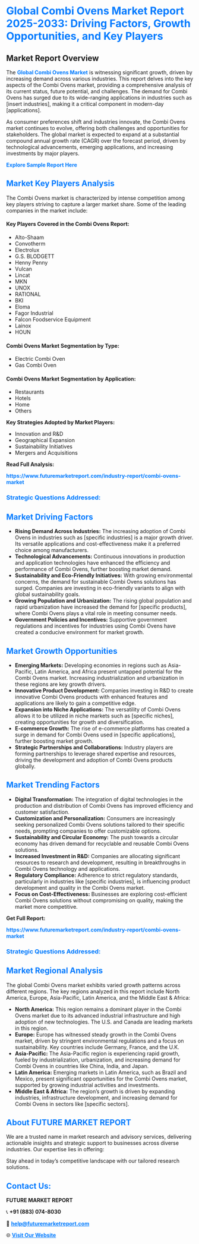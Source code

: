 <h1 style="color: #007BFF;">Global Combi Ovens Market Report 2025-2033: Driving Factors, Growth Opportunities, and Key Players</h1>

<section id="overview">
<h2>Market Report Overview</h2>
<p>The <a href="https://www.futuremarketreport.com/industry-report/combi-ovens-market" style="color: #007BFF; text-decoration: none;"><strong>Global Combi Ovens Market</strong></a> is witnessing significant growth, driven by increasing demand across various industries. This report delves into the key aspects of the Combi Ovens market, providing a comprehensive analysis of its current status, future potential, and challenges. The demand for Combi Ovens has surged due to its wide-ranging applications in industries such as [insert industries], making it a critical component in modern-day [applications].</p>
<p>As consumer preferences shift and industries innovate, the Combi Ovens market continues to evolve, offering both challenges and opportunities for stakeholders. The global market is expected to expand at a substantial compound annual growth rate (CAGR) over the forecast period, driven by technological advancements, emerging applications, and increasing investments by major players.</p>
</section>

<section id="overview">
<p><a href="https://www.futuremarketreport.com/request-sample/reportId=83001" style="color: #007BFF; text-decoration: none;"><strong>Explore Sample Report Here</strong></a></p>
</section>

<section id="key-players">
<h2 style="color: #007BFF;">Market Key Players Analysis</h2>
<p>The Combi Ovens market is characterized by intense competition among key players striving to capture a larger market share. Some of the leading companies in the market include:</p>
<h4>Key Players Covered in the Combi Ovens Report:</h4>
<ul><li>Alto-Shaam</li><li>Convotherm</li><li>Electrolux</li><li>G.S. BLODGETT</li><li>Henny Penny</li><li>Vulcan</li><li>Lincat</li><li>MKN</li><li>UNOX</li><li>RATIONAL</li><li>BKI</li><li>Eloma</li><li>Fagor Industrial</li><li>Falcon Foodservice Equipment</li><li>Lainox</li><li>HOUN</li></ul>
<h4>Combi Ovens Market Segmentation by Type:</h4>
<ul><li>Electric Combi Oven</li><li>Gas Combi Oven</li></ul>

<h4>Combi Ovens Market Segmentation by Application:</h4>
<ul><li>Restaurants</li><li>Hotels</li><li>Home</li><li>Others</li></ul>
<p><strong>Key Strategies Adopted by Market Players:</strong></p>
<ul>
<li>Innovation and R&D</li>
<li>Geographical Expansion</li>
<li>Sustainability Initiatives</li>
<li>Mergers and Acquisitions</li>
</ul>
</section>

<section>
<p><strong>Read Full Analysis: </strong></p><a href="https://www.futuremarketreport.com/industry-report/combi-ovens-market" style="color: #007BFF; text-decoration: none;"><strong>https://www.futuremarketreport.com/industry-report/combi-ovens-market</strong></a>
<h3 style="color: #007BFF;">Strategic Questions Addressed:</h3>
</section>

<section id="driving-factors">
<h2 style="color: #007BFF;">Market Driving Factors</h2>
<ul>
<li><strong>Rising Demand Across Industries:</strong> The increasing adoption of Combi Ovens in industries such as [specific industries] is a major growth driver. Its versatile applications and cost-effectiveness make it a preferred choice among manufacturers.</li>
<li><strong>Technological Advancements:</strong> Continuous innovations in production and application technologies have enhanced the efficiency and performance of Combi Ovens, further boosting market demand.</li>
<li><strong>Sustainability and Eco-Friendly Initiatives:</strong> With growing environmental concerns, the demand for sustainable Combi Ovens solutions has surged. Companies are investing in eco-friendly variants to align with global sustainability goals.</li>
<li><strong>Growing Population and Urbanization:</strong> The rising global population and rapid urbanization have increased the demand for [specific products], where Combi Ovens plays a vital role in meeting consumer needs.</li>
<li><strong>Government Policies and Incentives:</strong> Supportive government regulations and incentives for industries using Combi Ovens have created a conducive environment for market growth.</li>
</ul>
</section>

<section id="growth-opportunities">
<h2 style="color: #007BFF;">Market Growth Opportunities</h2>
<ul>
<li><strong>Emerging Markets:</strong> Developing economies in regions such as Asia-Pacific, Latin America, and Africa present untapped potential for the Combi Ovens market. Increasing industrialization and urbanization in these regions are key growth drivers.</li>
<li><strong>Innovative Product Development:</strong> Companies investing in R&D to create innovative Combi Ovens products with enhanced features and applications are likely to gain a competitive edge.</li>
<li><strong>Expansion into Niche Applications:</strong> The versatility of Combi Ovens allows it to be utilized in niche markets such as [specific niches], creating opportunities for growth and diversification.</li>
<li><strong>E-commerce Growth:</strong> The rise of e-commerce platforms has created a surge in demand for Combi Ovens used in [specific applications], further boosting market growth.</li>
<li><strong>Strategic Partnerships and Collaborations:</strong> Industry players are forming partnerships to leverage shared expertise and resources, driving the development and adoption of Combi Ovens products globally.</li>
</ul>
</section>

<section id="trending-factors">
<h2 style="color: #007BFF;">Market Trending Factors</h2>
<ul>
<li><strong>Digital Transformation:</strong> The integration of digital technologies in the production and distribution of Combi Ovens has improved efficiency and customer satisfaction.</li>
<li><strong>Customization and Personalization:</strong> Consumers are increasingly seeking personalized Combi Ovens solutions tailored to their specific needs, prompting companies to offer customizable options.</li>
<li><strong>Sustainability and Circular Economy:</strong> The push towards a circular economy has driven demand for recyclable and reusable Combi Ovens solutions.</li>
<li><strong>Increased Investment in R&D:</strong> Companies are allocating significant resources to research and development, resulting in breakthroughs in Combi Ovens technology and applications.</li>
<li><strong>Regulatory Compliance:</strong> Adherence to strict regulatory standards, particularly in industries like [specific industries], is influencing product development and quality in the Combi Ovens market.</li>
<li><strong>Focus on Cost-Effectiveness:</strong> Businesses are exploring cost-efficient Combi Ovens solutions without compromising on quality, making the market more competitive.</li>
</ul>
</section>

<section>
<p><strong>Get Full Report: </strong></p><a href="https://www.futuremarketreport.com/industry-report/combi-ovens-market" style="color: #007BFF; text-decoration: none;"><strong>https://www.futuremarketreport.com/industry-report/combi-ovens-market</strong></a>
<h3 style="color: #007BFF;">Strategic Questions Addressed:</h3>
</section>


<section id="regional-analysis">
<h2 style="color: #007BFF;">Market Regional Analysis</h2>
<p>The global Combi Ovens market exhibits varied growth patterns across different regions. The key regions analyzed in this report include North America, Europe, Asia-Pacific, Latin America, and the Middle East & Africa:</p>
<ul>
<li><strong>North America:</strong> This region remains a dominant player in the Combi Ovens market due to its advanced industrial infrastructure and high adoption of new technologies. The U.S. and Canada are leading markets in this region.</li>
<li><strong>Europe:</strong> Europe has witnessed steady growth in the Combi Ovens market, driven by stringent environmental regulations and a focus on sustainability. Key countries include Germany, France, and the U.K.</li>
<li><strong>Asia-Pacific:</strong> The Asia-Pacific region is experiencing rapid growth, fueled by industrialization, urbanization, and increasing demand for Combi Ovens in countries like China, India, and Japan.</li>
<li><strong>Latin America:</strong> Emerging markets in Latin America, such as Brazil and Mexico, present significant opportunities for the Combi Ovens market, supported by growing industrial activities and investments.</li>
<li><strong>Middle East & Africa:</strong> The region’s growth is driven by expanding industries, infrastructure development, and increasing demand for Combi Ovens in sectors like [specific sectors].</li>
</ul>
</section>

<footer>
<h2 style="color: #007BFF;">About FUTURE MARKET REPORT</h2>
<p>We are a trusted name in market research and advisory services, delivering actionable insights and strategic support to businesses across diverse industries. Our expertise lies in offering:</p>

<p>Stay ahead in today’s competitive landscape with our tailored research solutions.</p>

<h2 style="color: #007BFF;">Contact Us:</h2>
<p><strong>FUTURE MARKET REPORT</strong></p>
<p>📞 <strong>+91 (883) 074-8030</strong></p>
<p>📧 <strong><a href="mailto:help@futuremarketreport.com" style="color: #007BFF;">help@futuremarketreport.com</a></strong></p>
<p>🌐 <strong><a href="https://www.futuremarketreport.com/" style="color: #007BFF;">Visit Our Website</a></strong></p>
</footer>